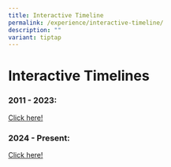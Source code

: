 ```yaml
---
title: Interactive Timeline
permalink: /experience/interactive-timeline/
description: ""
variant: tiptap
---
```

<h1>Interactive Timelines</h1>
<h3>2011 - 2023:</h3>
<p><a href="https://www.tiki-toki.com/timeline/entry/1843790/Edgefield-Secondary-Timeline-2011-2023/#vars!date=2010-08-08_13:28:01!" rel="noopener noreferrer nofollow" target="_blank">Click here!</a>
</p>
<h3>2024 - Present: </h3>
<p><a href="https://www.tiki-toki.com/timeline/entry/2061224/Edgefield-Secondary-Timeline-from-2024-present/" rel="noopener noreferrer nofollow" target="_blank">Click here!</a>
</p>